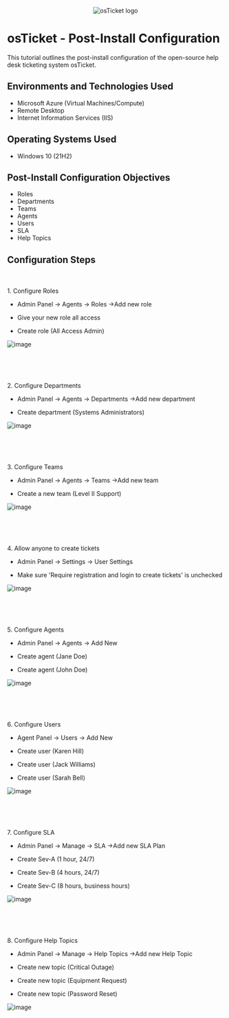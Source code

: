 <p align="center">
<img src="https://i.imgur.com/Clzj7Xs.png" alt="osTicket logo"/>
</p>

<h1>osTicket - Post-Install Configuration</h1>
This tutorial outlines the post-install configuration of the open-source help desk ticketing system osTicket.<br />


<h2>Environments and Technologies Used</h2>

- Microsoft Azure (Virtual Machines/Compute)
- Remote Desktop
- Internet Information Services (IIS)

<h2>Operating Systems Used </h2>

- Windows 10</b> (21H2)

<h2>Post-Install Configuration Objectives</h2>

- Roles
- Departments
- Teams
- Agents
- Users
- SLA
- Help Topics

<h2>Configuration Steps</h2>

<p>
<br />
  <br />
1. Configure Roles
  <p>
    
- Admin Panel -> Agents -> Roles
    ->Add new role
    
- Give your new role all access
    
- Create role (All Access Admin)   
</p>
<p>
  
![image](https://user-images.githubusercontent.com/42724831/235966436-d47265af-d964-4ba2-aaa6-d54d747d9d24.png)

</p>
<br />

<p>
<br />
  <br />
2. Configure Departments
  <p>
    
- Admin Panel -> Agents -> Departments
    ->Add new department
      
- Create department (Systems Administrators)    
</p>
<p>
  
![image](https://user-images.githubusercontent.com/42724831/235968203-f19f799e-9fa1-4d1d-bd03-faa6aa741345.png)


</p>
<br />

<p>
<br />
  <br />
3. Configure Teams
  <p>
    
- Admin Panel -> Agents -> Teams
    ->Add new team
    
- Create a new team (Level II Support)    
         
</p>
<p>
  
![image](https://user-images.githubusercontent.com/42724831/235977984-2efe954f-af4c-49b1-bc17-def446273efb.png)  


</p>
<br />

<p>
<br />
  <br />
4. Allow anyone to create tickets
  <p>
    
- Admin Panel -> Settings -> User Settings
    
- Make sure 'Require registration and login to create tickets' is unchecked
         
</p>
<p>
  
![image](https://user-images.githubusercontent.com/42724831/235975262-5eba5e15-5bfc-47cb-88f2-f22d921fd3ef.png)  


</p>
<br />

<p>
<br />
  <br />
5. Configure Agents
  <p>
    
- Admin Panel -> Agents -> Add New
    
- Create agent (Jane Doe)
    
- Create agent (John Doe)    
         
</p>
<p>
  
  ![image](https://user-images.githubusercontent.com/42724831/235979624-f17325ca-5e30-4ffb-afc7-52a5bc5bba83.png)  

</p>
<br />

<p>
<br />
  <br />
6. Configure Users
  <p>
    
- Agent Panel -> Users -> Add New
    
- Create user (Karen Hill)
    
- Create user (Jack Williams)
    
- Create user (Sarah Bell)    
         
</p>
<p>
  
  ![image](https://user-images.githubusercontent.com/42724831/235981200-0ace58c8-5815-4eb1-98b9-953e71fee06b.png)  

</p>
<br />

<p>
<br />
  <br />
7. Configure SLA
  <p>
    
- Admin Panel -> Manage -> SLA
    ->Add new SLA Plan
    
- Create Sev-A (1 hour, 24/7)
    
- Create Sev-B (4 hours, 24/7)
    
- Create Sev-C (8 hours, business hours)    
         
</p>
<p>
  
  ![image](https://user-images.githubusercontent.com/42724831/235982635-05617762-6673-465a-b5c6-c4bcb4d7d14c.png)  

</p>
<br />

<p>
<br />
  <br />
8. Configure Help Topics
  <p>
    
- Admin Panel -> Manage -> Help Topics
    ->Add new Help Topic
    
- Create new topic (Critical Outage)
    
- Create new topic (Equipment Request)
    
- Create new topic (Password Reset)    
         
</p>
<p>
  
  ![image](https://user-images.githubusercontent.com/42724831/235984362-911cefe4-1617-4e0e-9fe4-6f2c35c4c52f.png)  

</p>
<br />

